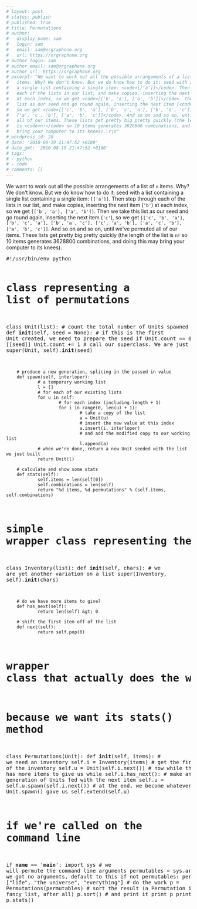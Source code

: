 ```yaml
---
# layout: post
# status: publish
# published: true
# title: Permutations
# author:
#   display_name: sam
#   login: sam
#   email: sam@orgraphone.org
#   url: https://orgraphone.org
# author_login: sam
# author_email: sam@orgraphone.org
# author_url: https://orgraphone.org
# excerpt: "We want to work out all the possible arrangements of a list of <code>n</code>
#   items. Why? We don't know. But we do know how to do it: seed with a list containing
#   a single list containing a single item: <code>[['a']]</code>. Then step through
#   each of the lists in our list, and make copies, inserting the next item (<code>'b'</code>)
#   at each index, so we get <code>[['b', 'a'], ['a', 'b']]</code>. Then we take this
#   list as our seed and go round again, inserting the next item (<code>'c'</code>),
#   so we get <code>[['c', 'b', 'a'], ['b', 'c', 'a'], ['b', 'a', 'c'], ['c', 'a', 'b'],
#   ['a', 'c', 'b'], ['a', 'b', 'c']]</code>. And so on and so on, until we've permuted
#   all of our items. These lists get pretty big pretty quickly (the length of the list
#   is <code>n!</code> so 10 items generates 3628800 combinations, and doing this may
#   bring your computer to its knees).\r\n"
# wordpress_id: 28
# date: '2010-08-19 21:47:52 +0100'
# date_gmt: '2010-08-19 21:47:52 +0100'
# tags:
# - python
# - code
# comments: []
---
```


<p>We want to work out all the possible arrangements of a list of <code>n</code> items. Why? We don't know. But we do know how to do it: seed with a list containing a single list containing a single item: <code>[['a']]</code>. Then step through each of the lists in our list, and make copies, inserting the next item (<code>'b'</code>) at each index, so we get <code>[['b', 'a'], ['a', 'b']]</code>. Then we take this list as our seed and go round again, inserting the next item (<code>'c'</code>), so we get <code>[['c', 'b', 'a'], ['b', 'c', 'a'], ['b', 'a', 'c'], ['c', 'a', 'b'], ['a', 'c', 'b'], ['a', 'b', 'c']]</code>. And so on and so on, until we've permuted all of our items. These lists get pretty big pretty quickly (the length of the list is <code>n!</code> so 10 items generates 3628800 combinations, and doing this may bring your computer to its knees).<br />
<!--break--></p>
<pre>#!/usr/bin/env python

# class representing a list of permutations

class Unit(list): # count the total number of Units spawned
count = 0
def **init**(self, seed = None): # if this is the first Unit created, we need to prepare the seed
if Unit.count == 0: seed = [[seed]]
Unit.count += 1 # call our superclass. We are just a fancy list
super(Unit, self).**init**(seed)

        # produce a new generation, splicing in the passed in value
        def spawn(self, interloper):
                # a temporary working list
                l = []
                # for each of our existing lists
                for u in self:
                        # for each index (including length + 1)
                        for i in range(0, len(u) + 1):
                                # take a copy of the list
                                a = Unit(u)
                                # insert the new value at this index
                                a.insert(i, interloper)
                                # and add the modified copy to our working list
                                l.append(a)
                # when we're done, return a new Unit seeded with the list we just built
                return Unit(l)

        # calculate and show some stats
        def stats(self):
                self.items = len(self[0])
                self.combinations = len(self)
                return "%d items, %d permutations" % (self.items, self.combinations)

# simple wrapper class representing the set of items we want to permute

class Inventory(list):
def **init**(self, chars): # we are yet another variation on a list
super(Inventory, self).**init**(chars)

        # do we have more items to give?
        def has_next(self):
                return len(self) &gt; 0

        # shift the first item off of the list
        def next(self):
                return self.pop(0)

# wrapper class that actually does the work. We extend the Unit class mainly

# because we want its stats() method

class Permutations(Unit):
def **init**(self, items): # we need an inventory
self.i = Inventory(items) # get the first item off of the inventory
self.u = Unit(self.i.next()) # now while the inventory has more items to give us
while self.i.has_next(): # make another generation of Units fed with the next item
self.u = self.u.spawn(self.i.next()) # at the end, we become whatever the final Unit.spawn() gave us
self.extend(self.u)

# if we're called on the command line

if **name** == '**main**':
import sys # we will permute the command line arguments
permutables = sys.argv[1:] # if we got no arguments, default to this
if not permutables:
permutables = ["life", "the universe", "everything"] # do the work
p = Permutations(permutables) # sort the result (a Permutation is just a fancy list, after all)
p.sort() # and print it
print p
print p.stats()</pre>
